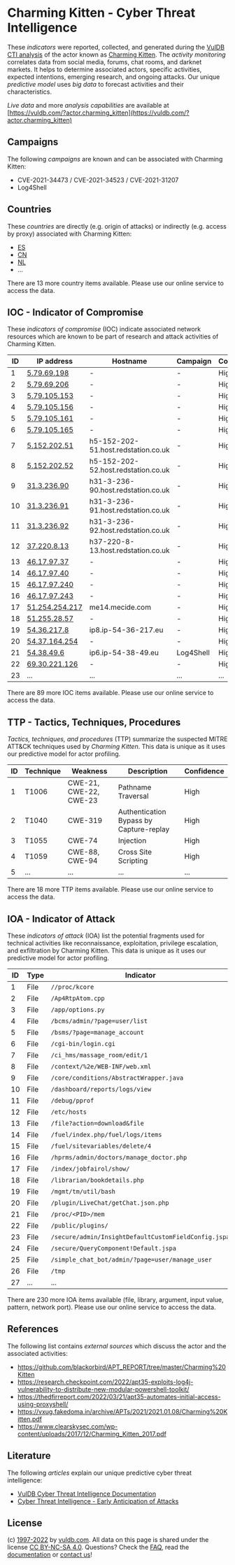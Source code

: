 # Charming Kitten - Cyber Threat Intelligence

These _indicators_ were reported, collected, and generated during the [VulDB CTI analysis](https://vuldb.com/?kb.cti) of the actor known as [Charming Kitten](https://vuldb.com/?actor.charming_kitten). The _activity monitoring_ correlates data from social media, forums, chat rooms, and darknet markets. It helps to determine associated actors, specific activities, expected intentions, emerging research, and ongoing attacks. Our unique _predictive model_ uses _big data_ to forecast activities and their characteristics.

_Live data_ and more _analysis capabilities_ are available at [https://vuldb.com/?actor.charming_kitten](https://vuldb.com/?actor.charming_kitten)

## Campaigns

The following _campaigns_ are known and can be associated with Charming Kitten:

* CVE-2021-34473 / CVE-2021-34523 / CVE-2021-31207
* Log4Shell

## Countries

These _countries_ are directly (e.g. origin of attacks) or indirectly (e.g. access by proxy) associated with Charming Kitten:

* [ES](https://vuldb.com/?country.es)
* [CN](https://vuldb.com/?country.cn)
* [NL](https://vuldb.com/?country.nl)
* ...

There are 13 more country items available. Please use our online service to access the data.

## IOC - Indicator of Compromise

These _indicators of compromise_ (IOC) indicate associated network resources which are known to be part of research and attack activities of Charming Kitten.

ID | IP address | Hostname | Campaign | Confidence
-- | ---------- | -------- | -------- | ----------
1 | [5.79.69.198](https://vuldb.com/?ip.5.79.69.198) | - | - | High
2 | [5.79.69.206](https://vuldb.com/?ip.5.79.69.206) | - | - | High
3 | [5.79.105.153](https://vuldb.com/?ip.5.79.105.153) | - | - | High
4 | [5.79.105.156](https://vuldb.com/?ip.5.79.105.156) | - | - | High
5 | [5.79.105.161](https://vuldb.com/?ip.5.79.105.161) | - | - | High
6 | [5.79.105.165](https://vuldb.com/?ip.5.79.105.165) | - | - | High
7 | [5.152.202.51](https://vuldb.com/?ip.5.152.202.51) | h5-152-202-51.host.redstation.co.uk | - | High
8 | [5.152.202.52](https://vuldb.com/?ip.5.152.202.52) | h5-152-202-52.host.redstation.co.uk | - | High
9 | [31.3.236.90](https://vuldb.com/?ip.31.3.236.90) | h31-3-236-90.host.redstation.co.uk | - | High
10 | [31.3.236.91](https://vuldb.com/?ip.31.3.236.91) | h31-3-236-91.host.redstation.co.uk | - | High
11 | [31.3.236.92](https://vuldb.com/?ip.31.3.236.92) | h31-3-236-92.host.redstation.co.uk | - | High
12 | [37.220.8.13](https://vuldb.com/?ip.37.220.8.13) | h37-220-8-13.host.redstation.co.uk | - | High
13 | [46.17.97.37](https://vuldb.com/?ip.46.17.97.37) | - | - | High
14 | [46.17.97.40](https://vuldb.com/?ip.46.17.97.40) | - | - | High
15 | [46.17.97.240](https://vuldb.com/?ip.46.17.97.240) | - | - | High
16 | [46.17.97.243](https://vuldb.com/?ip.46.17.97.243) | - | - | High
17 | [51.254.254.217](https://vuldb.com/?ip.51.254.254.217) | me14.mecide.com | - | High
18 | [51.255.28.57](https://vuldb.com/?ip.51.255.28.57) | - | - | High
19 | [54.36.217.8](https://vuldb.com/?ip.54.36.217.8) | ip8.ip-54-36-217.eu | - | High
20 | [54.37.164.254](https://vuldb.com/?ip.54.37.164.254) | - | - | High
21 | [54.38.49.6](https://vuldb.com/?ip.54.38.49.6) | ip6.ip-54-38-49.eu | Log4Shell | High
22 | [69.30.221.126](https://vuldb.com/?ip.69.30.221.126) | - | - | High
23 | ... | ... | ... | ...

There are 89 more IOC items available. Please use our online service to access the data.

## TTP - Tactics, Techniques, Procedures

_Tactics, techniques, and procedures_ (TTP) summarize the suspected MITRE ATT&CK techniques used by _Charming Kitten_. This data is unique as it uses our predictive model for actor profiling.

ID | Technique | Weakness | Description | Confidence
-- | --------- | -------- | ----------- | ----------
1 | T1006 | CWE-21, CWE-22, CWE-23 | Pathname Traversal | High
2 | T1040 | CWE-319 | Authentication Bypass by Capture-replay | High
3 | T1055 | CWE-74 | Injection | High
4 | T1059 | CWE-88, CWE-94 | Cross Site Scripting | High
5 | ... | ... | ... | ...

There are 18 more TTP items available. Please use our online service to access the data.

## IOA - Indicator of Attack

These _indicators of attack_ (IOA) list the potential fragments used for technical activities like reconnaissance, exploitation, privilege escalation, and exfiltration by Charming Kitten. This data is unique as it uses our predictive model for actor profiling.

ID | Type | Indicator | Confidence
-- | ---- | --------- | ----------
1 | File | `//proc/kcore` | Medium
2 | File | `/Ap4RtpAtom.cpp` | High
3 | File | `/app/options.py` | High
4 | File | `/bcms/admin/?page=user/list` | High
5 | File | `/bsms/?page=manage_account` | High
6 | File | `/cgi-bin/login.cgi` | High
7 | File | `/ci_hms/massage_room/edit/1` | High
8 | File | `/context/%2e/WEB-INF/web.xml` | High
9 | File | `/core/conditions/AbstractWrapper.java` | High
10 | File | `/dashboard/reports/logs/view` | High
11 | File | `/debug/pprof` | Medium
12 | File | `/etc/hosts` | Medium
13 | File | `/file?action=download&file` | High
14 | File | `/fuel/index.php/fuel/logs/items` | High
15 | File | `/fuel/sitevariables/delete/4` | High
16 | File | `/hprms/admin/doctors/manage_doctor.php` | High
17 | File | `/index/jobfairol/show/` | High
18 | File | `/librarian/bookdetails.php` | High
19 | File | `/mgmt/tm/util/bash` | High
20 | File | `/plugin/LiveChat/getChat.json.php` | High
21 | File | `/proc/<PID>/mem` | High
22 | File | `/public/plugins/` | High
23 | File | `/secure/admin/InsightDefaultCustomFieldConfig.jspa` | High
24 | File | `/secure/QueryComponent!Default.jspa` | High
25 | File | `/simple_chat_bot/admin/?page=user/manage_user` | High
26 | File | `/tmp` | Low
27 | ... | ... | ...

There are 230 more IOA items available (file, library, argument, input value, pattern, network port). Please use our online service to access the data.

## References

The following list contains _external sources_ which discuss the actor and the associated activities:

* https://github.com/blackorbird/APT_REPORT/tree/master/Charming%20Kitten
* https://research.checkpoint.com/2022/apt35-exploits-log4j-vulnerability-to-distribute-new-modular-powershell-toolkit/
* https://thedfirreport.com/2022/03/21/apt35-automates-initial-access-using-proxyshell/
* https://vxug.fakedoma.in/archive/APTs/2021/2021.01.08/Charming%20Kitten.pdf
* https://www.clearskysec.com/wp-content/uploads/2017/12/Charming_Kitten_2017.pdf

## Literature

The following _articles_ explain our unique predictive cyber threat intelligence:

* [VulDB Cyber Threat Intelligence Documentation](https://vuldb.com/?kb.cti)
* [Cyber Threat Intelligence - Early Anticipation of Attacks](https://www.scip.ch/en/?labs.20201022)

## License

(c) [1997-2022](https://vuldb.com/?kb.changelog) by [vuldb.com](https://vuldb.com/?kb.about). All data on this page is shared under the license [CC BY-NC-SA 4.0](https://creativecommons.org/licenses/by-nc-sa/4.0/). Questions? Check the [FAQ](https://vuldb.com/?kb.faq), read the [documentation](https://vuldb.com/?kb) or [contact us](https://vuldb.com/?contact)!
